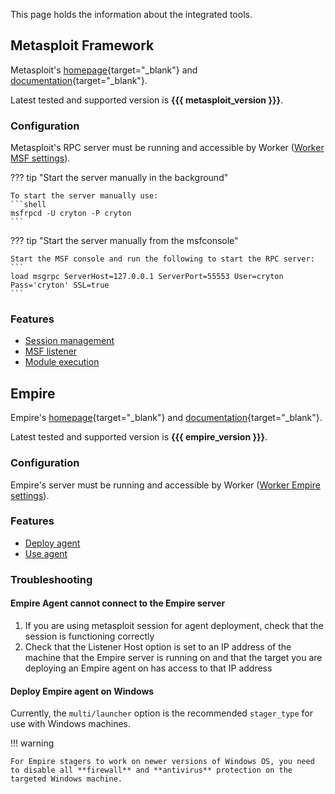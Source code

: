 This page holds the information about the integrated tools.

## Metasploit Framework
Metasploit's [homepage](https://github.com/rapid7/metasploit-framework){target="_blank"} and [documentation](https://docs.metasploit.com/){target="_blank"}.

Latest tested and supported version is **{{{ metasploit_version }}}**.

### Configuration
Metasploit's RPC server must be running and accessible by Worker ([Worker MSF settings](components/worker.md#available-settings)).

??? tip "Start the server manually in the background"
    
    To start the server manually use:
    ```shell
    msfrpcd -U cryton -P cryton
    ```

??? tip "Start the server manually from the msfconsole"

    Start the MSF console and run the following to start the RPC server:
    ```
    load msgrpc ServerHost=127.0.0.1 ServerPort=55553 User=cryton Pass='cryton' SSL=true
    ```

### Features

- [Session management](design-phase/step.md#session-management)
- [MSF listener](design-phase/stage.md#msf-listener)
- [Module execution](modules.md#modmsf)

## Empire
Empire's [homepage](https://github.com/BC-SECURITY/Empire){target="_blank"} and [documentation](https://bc-security.gitbook.io/empire-wiki/){target="_blank"}.

Latest tested and supported version is **{{{ empire_version }}}**.

### Configuration
Empire's server must be running and accessible by Worker ([Worker Empire settings](components/worker.md#available-settings)).

### Features

- [Deploy agent](design-phase/step.md#deploy-empire-agent-on-a-target)
- [Use agent](design-phase/step.md#execute-shell-script-or-empire-module-on-agent)

### Troubleshooting

#### Empire Agent cannot connect to the Empire server
1. If you are using metasploit session for agent deployment, check that the session is functioning correctly
2. Check that the Listener Host option is set to an IP address of the machine that the Empire server is running on and that the target you are deploying an Empire agent on has access to that IP address

#### Deploy Empire agent on Windows
Currently, the `multi/launcher` option is the recommended `stager_type` for use with Windows machines.

!!! warning

    For Empire stagers to work on newer versions of Windows OS, you need to disable all **firewall** and **antivirus** protection on the targeted Windows machine.
